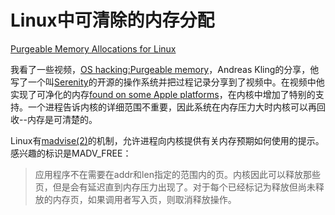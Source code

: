 # Linux中可清除的内存分配

[Purgeable Memory Allocations for Linux](https://nullprogram.com/blog/2019/12/29/)

我看了一些视频，[OS hacking:Purgeable memory](https://www.youtube.com/watch?v=9l0nWEUpg7s)，Andreas Kling的分享，他写了一个叫[Serenity](https://github.com/SerenityOS/serenity)的开源的操作系统并把过程记录分享到了视频中。在视频中他实现了可净化的内存[found on some Apple platforms](https://developer.apple.com/library/archive/documentation/Performance/Conceptual/ManagingMemory/Articles/CachingandPurgeableMemory.html)，在内核中增加了特别的支持。一个进程告诉内核的详细范围不重要，因此系统在内存压力大时内核可以再回收--内存是可清楚的。

Linux有[madvise(2)](http://man7.org/linux/man-pages/man2/madvise.2.html)的机制，允许进程向内核提供有关内存预期如何使用的提示。感兴趣的标识是MADV_FREE：

> 应用程序不在需要在addr和len指定的范围内的页。内核因此可以释放那些页，但是会有延迟直到内存压力出现了。对于每个已经标记为释放但尚未释放的内存页，如果调用者写入页，则取消释放操作。
